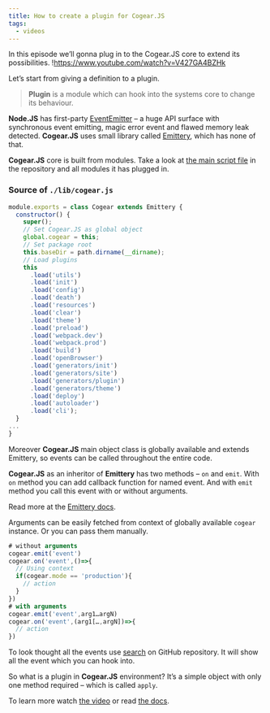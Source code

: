 ```yaml
---
title: How to create a plugin for Cogear.JS
tags:
  - videos
---
```


In this episode we’ll gonna plug in to the Cogear.JS core to extend its possibilities.
!https://www.youtube.com/watch?v=V427GA4BZHk
<!--more-->
Let’s start from giving a definition to a plugin.


> **Plugin** is a module which can hook into the systems core to change its behaviour.

**Node.JS** has first-party [EventEmitter](https://nodejs.org/api/events.html) – a huge API surface with synchronous event emitting, magic error event and flawed memory leak detected. **Cogear.JS** uses small library called [Emittery](https://github.com/sindresorhus/emittery), which has none of that.

**Cogear.JS** core is built from modules. Take a look at [the main script file](https://github.com/codemotion/cogear.js/blob/master/lib/cogear.js) in the repository and all modules it has plugged in.

### Source of `./lib/cogear.js`
``` javascript
module.exports = class Cogear extends Emittery {
  constructor() {
    super();
    // Set Cogear.JS as global object
    global.cogear = this;
    // Set package root
    this.baseDir = path.dirname(__dirname);
    // Load plugins
    this
      .load('utils')
      .load('init')
      .load('config')
      .load('death')
      .load('resources')
      .load('clear')
      .load('theme')
      .load('preload')
      .load('webpack.dev')
      .load('webpack.prod')
      .load('build')
      .load('openBrowser')
      .load('generators/init')
      .load('generators/site')
      .load('generators/plugin')
      .load('generators/theme')
      .load('deploy')
      .load('autoloader')	
      .load('cli');
  }
...
}
```

Moreover **Cogear.JS** main object class is globally available and extends Emittery, so events can be called throughout the entire code.

**Cogear.JS** as an inheritor of **Emittery** has two methods – `on` and `emit`. With `on` method you can add callback function for named event. And with `emit` method you call this event with or without arguments. 

Read more at the [Emittery docs](https://github.com/sindresorhus/emittery).

Arguments can be easily fetched from context of globally available `cogear` instance. Or you can pass them manually.

``` javascript
# without arguments
cogear.emit('event')
cogear.on('event',()=>{
  // Using context
  if(cogear.mode == 'production'){
    // action
  }
})
# with arguments
cogear.emit('event',arg1…argN)
cogear.on('event',(arg1[…,argN])=>{
  // action
})
```

To look thought all the events use [search](https://github.com/codemotion/cogear.js/search?utf8=✓&q=cogear.emit&type=) on GitHub repository. It will show all the event which you can hook into.

So what is a plugin in **Cogear.JS** environment? It’s a simple object with only one method required – which is called `apply`.

To learn more watch [the video](https://www.youtube.com/watch?v=V427GA4BZHk) or read [the docs](https://cogearjs.org/docs/plugins).

